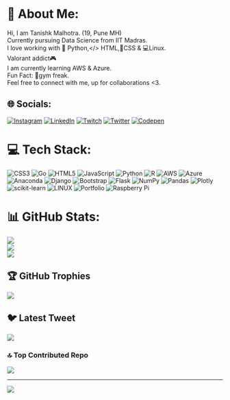 # 💫 About Me:
Hi, I am Tanishk Malhotra. (19, Pune MH)<br>Currently pursuing Data Science from IIT Madras.<br>I love working with 🐍 Python,</> HTML,🎨CSS & 💻Linux.<br>Valorant addict🎮<br>I am currently learning AWS & Azure.<br>Fun Fact: 💪gym freak.<br>Feel free to connect with me, up for collaborations <3.


## 🌐 Socials:
[![Instagram](https://img.shields.io/badge/Instagram-%23E4405F.svg?logo=Instagram&logoColor=white)](https://instagram.com/tanishkmalhotrx) [![LinkedIn](https://img.shields.io/badge/LinkedIn-%230077B5.svg?logo=linkedin&logoColor=white)](https://linkedin.com/in/tanishk-malhotra-b9663425a/) [![Twitch](https://img.shields.io/badge/Twitch-%239146FF.svg?logo=Twitch&logoColor=white)](https://twitch.tv/MerDDeU) [![Twitter](https://img.shields.io/badge/Twitter-%231DA1F2.svg?logo=Twitter&logoColor=white)](https://twitter.com/tanishkmalhotrx) [![Codepen](https://img.shields.io/badge/Codepen-000000?style=for-the-badge&logo=codepen&logoColor=white)](https://codepen.io/Tanishk-Malhotra) 

# 💻 Tech Stack:
![CSS3](https://img.shields.io/badge/css3-%231572B6.svg?style=plastic&logo=css3&logoColor=white) ![Go](https://img.shields.io/badge/go-%2300ADD8.svg?style=plastic&logo=go&logoColor=white) ![HTML5](https://img.shields.io/badge/html5-%23E34F26.svg?style=plastic&logo=html5&logoColor=white) ![JavaScript](https://img.shields.io/badge/javascript-%23323330.svg?style=plastic&logo=javascript&logoColor=%23F7DF1E) ![Python](https://img.shields.io/badge/python-3670A0?style=plastic&logo=python&logoColor=ffdd54) ![R](https://img.shields.io/badge/r-%23276DC3.svg?style=plastic&logo=r&logoColor=white) ![AWS](https://img.shields.io/badge/AWS-%23FF9900.svg?style=plastic&logo=amazon-aws&logoColor=white) ![Azure](https://img.shields.io/badge/azure-%230072C6.svg?style=plastic&logo=azure-devops&logoColor=white) ![Anaconda](https://img.shields.io/badge/Anaconda-%2344A833.svg?style=plastic&logo=anaconda&logoColor=white) ![Django](https://img.shields.io/badge/django-%23092E20.svg?style=plastic&logo=django&logoColor=white) ![Bootstrap](https://img.shields.io/badge/bootstrap-%23563D7C.svg?style=plastic&logo=bootstrap&logoColor=white) ![Flask](https://img.shields.io/badge/flask-%23000.svg?style=plastic&logo=flask&logoColor=white) ![NumPy](https://img.shields.io/badge/numpy-%23013243.svg?style=plastic&logo=numpy&logoColor=white) ![Pandas](https://img.shields.io/badge/pandas-%23150458.svg?style=plastic&logo=pandas&logoColor=white) ![Plotly](https://img.shields.io/badge/Plotly-%233F4F75.svg?style=plastic&logo=plotly&logoColor=white) ![scikit-learn](https://img.shields.io/badge/scikit--learn-%23F7931E.svg?style=plastic&logo=scikit-learn&logoColor=white) ![LINUX](https://img.shields.io/badge/Linux-FCC624?style=plastic&logo=linux&logoColor=black) ![Portfolio](https://img.shields.io/badge/Portfolio-%23000000.svg?style=plastic&logo=firefox&logoColor=#FF7139) ![Raspberry Pi](https://img.shields.io/badge/-RaspberryPi-C51A4A?style=plastic&logo=Raspberry-Pi)
# 📊 GitHub Stats:
![](https://github-readme-stats.vercel.app/api?username=tanishkmalhotrx&theme=dark&hide_border=false&include_all_commits=true&count_private=true)<br/>
![](https://github-readme-streak-stats.herokuapp.com/?user=tanishkmalhotrx&theme=dark&hide_border=false)<br/>
![](https://github-readme-stats.vercel.app/api/top-langs/?username=tanishkmalhotrx&theme=dark&hide_border=false&include_all_commits=true&count_private=true&layout=compact)

## 🏆 GitHub Trophies
![](https://github-profile-trophy.vercel.app/?username=tanishkmalhotrx&theme=radical&no-frame=true&no-bg=false&margin-w=4)

## 🐦 Latest Tweet
[![](https://gtce.itsvg.in/api?username=tanishkmalhotrx)](https://github.com/VishwaGauravIn/github-twitter-card-embed)

### 🔝 Top Contributed Repo
![](https://github-contributor-stats.vercel.app/api?username=tanishkmalhotrx&limit=5&theme=tokyonight&combine_all_yearly_contributions=true)

---
[![](https://visitcount.itsvg.in/api?id=tanishkmalhotrx&icon=0&color=0)](https://visitcount.itsvg.in)

<!-- Proudly created with GPRM ( https://gprm.itsvg.in ) -->
